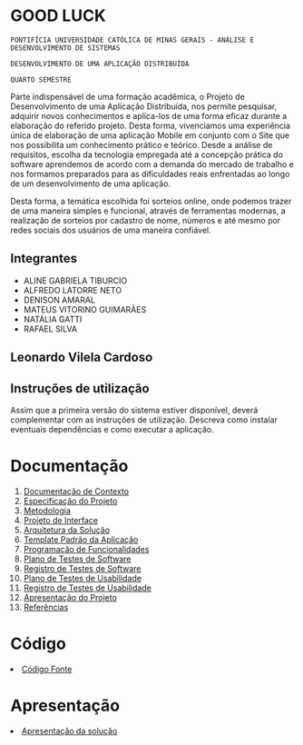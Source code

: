 # GOOD LUCK

`PONTIFÍCIA UNIVERSIDADE CATÓLICA DE MINAS GERAIS - ANÁLISE E DESENVOLVIMENTO DE SISTEMAS`

`DESENVOLVIMENTO DE UMA APLICAÇÃO DISTRIBUÍDA`

`QUARTO SEMESTRE`

Parte indispensável de uma formação acadêmica, o Projeto de Desenvolvimento de uma Aplicação Distribuída, nos permite pesquisar, adquirir novos conhecimentos e aplica-los de uma forma eficaz durante a elaboração do referido projeto. Desta forma, vivenciamos uma experiência única de elaboração de uma aplicação Mobile em conjunto com o Site que nos possibilita um conhecimento prático e teórico. Desde a análise de requisitos, escolha da tecnologia empregada até a concepção prática do software aprendemos de acordo com a demanda do mercado de trabalho e nos formamos preparados para as dificuldades reais enfrentadas ao longo de um desenvolvimento de uma aplicação.

Desta forma, a temática escolhida foi sorteios online, onde podemos trazer de uma maneira simples e funcional, através de ferramentas modernas, a realização de sorteios por cadastro de nome, números e até mesmo por redes sociais dos usuários de uma maneira confiável.

## Integrantes

* ALINE GABRIELA TIBURCIO
* ALFREDO LATORRE NETO
* DENISON AMARAL
* MATEUS VITORINO GUIMARÃES
* NATÁLIA GATTI
* RAFAEL SILVA

## Leonardo Vilela Cardoso


## Instruções de utilização

Assim que a primeira versão do sistema estiver disponível, deverá complementar com as instruções de utilização. Descreva como instalar eventuais dependências e como executar a aplicação.

# Documentação

<ol>
<li><a href="docs/01-Documentação de Contexto.md"> Documentação de Contexto</a></li>
<li><a href="docs/02-Especificação do Projeto.md"> Especificação do Projeto</a></li>
<li><a href="docs/03-Metodologia.md"> Metodologia</a></li>
<li><a href="docs/04-Projeto de Interface.md"> Projeto de Interface</a></li>
<li><a href="docs/05-Arquitetura da Solução.md"> Arquitetura da Solução</a></li>
<li><a href="docs/06-Template Padrão da Aplicação.md"> Template Padrão da Aplicação</a></li>
<li><a href="docs/07-Programação de Funcionalidades.md"> Programação de Funcionalidades</a></li>
<li><a href="docs/08-Plano de Testes de Software.md"> Plano de Testes de Software</a></li>
<li><a href="docs/09-Registro de Testes de Software.md"> Registro de Testes de Software</a></li>
<li><a href="docs/10-Plano de Testes de Usabilidade.md"> Plano de Testes de Usabilidade</a></li>
<li><a href="docs/11-Registro de Testes de Usabilidade.md"> Registro de Testes de Usabilidade</a></li>
<li><a href="docs/12-Apresentação do Projeto.md"> Apresentação do Projeto</a></li>
<li><a href="docs/13-Referências.md"> Referências</a></li>
</ol>

# Código

<li><a href="src/README.md"> Código Fonte</a></li>

# Apresentação

<li><a href="presentation/README.md"> Apresentação da solução</a></li>
